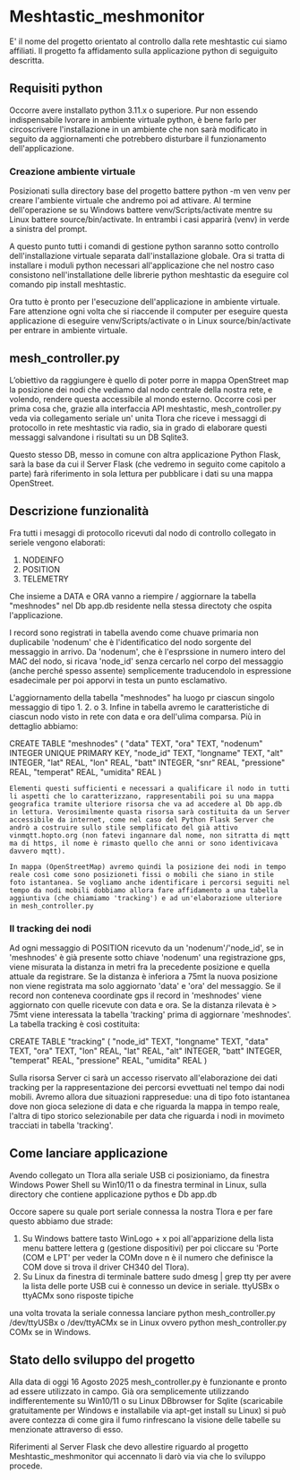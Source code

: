 # Meshtastic_meshmonitor
E' il nome del progetto orientato al controllo dalla rete meshtastic cui siamo affiliati. 
Il progetto fa affidamento sulla applicazione python di seguiguito descritta.

## Requisiti python
Occorre avere installato python 3.11.x o superiore. Pur non essendo indispensabile lvorare in ambiente virtuale python, è bene farlo per circoscrivere l'installazione in un ambiente che non sarà modificato in seguito da aggiornamenti che potrebbero disturbare il funzionamento dell'applicazione.

### Creazione ambiente virtuale
Posizionati sulla directory base del progetto battere python -m ven venv per creare l'ambiente virtuale che andremo poi ad attivare. Al termine dell'operazione se su Windows battere venv/Scripts/activate mentre su Linux battere source/bin/activate. In entrambi i casi apparirà (venv) in verde a sinistra del prompt. 

A questo punto tutti i comandi di gestione python saranno sotto controllo dell'installazione virtuale separata dall'installazione globale. Ora si tratta di installare i moduli python necessari all'applicazione che nel nostro caso consistono nell'installatione delle librerie python meshtastic da eseguire col comando pip install meshtastic.

Ora tutto è pronto per l'esecuzione dell'applicazione in ambiente virtuale. Fare attenzione ogni volta che si riaccende il computer per eseguire questa applicazione di eseguire venv/Scripts/activate o in Linux source/bin/activate per entrare in ambiente virtuale.


## mesh_controller.py
L’obiettivo da raggiungere è quello di poter porre in mappa OpenStreet map la posizione dei nodi che vediamo dal nodo centrale della nostra rete, e volendo, rendere questa accessibile al mondo esterno. Occorre così per prima cosa che, grazie alla
interfaccia API meshtastic, mesh_controller.py veda via collegamento seriale un' unita Tlora che riceve i messaggi di protocollo in rete meshtastic via radio, sia in grado di elaborare questi messaggi salvandone i risultati su un DB Sqlite3.

Questo stesso DB, messo in comune con altra applicazione Python Flask, sarà la base da cui il Server Flask (che vedremo in seguito come capitolo a parte) farà riferimento in sola lettura per pubblicare i dati su una mappa OpenStreet.

## Descrizione funzionalità
Fra tutti i mesaggi di protocollo ricevuti dal nodo di controllo collegato in seriele vengono elaborati:
1. NODEINFO
2. POSITION
3. TELEMETRY

Che insieme a DATA e ORA vanno a riempire / aggiornare la tabella "meshnodes" nel Db app.db residente nella stessa directoty che ospita l'applicazione. 

I record sono registrati in tabella avendo come chuave primaria non duplicabile 'nodenum' che è l'identificatico del nodo sorgente del messaggio in arrivo. Da 'nodenum', che è l'esprssione in numero intero del MAC del nodo, si ricava 'node_id' senza cercarlo nel corpo del messaggio (anche perché spesso assente) semplicemente traducendolo in espressione esadecimale per poi apporvi in testa un punto esclamativo. 

L'aggiornamento della tabella "meshnodes" ha luogo pr ciascun singolo messaggio di tipo 1. 2. o 3. Infine in tabella avremo le caratteristiche di ciascun nodo visto in rete con data e ora dell'ulima comparsa. Più in dettaglio abbiamo:

 CREATE TABLE "meshnodes" (
	"data"	TEXT,
	"ora"	TEXT,
	"nodenum"	INTEGER UNIQUE PRIMARY KEY,
	"node_id"   TEXT,
	"longname"	TEXT,
	"alt"	INTEGER,
	"lat"	REAL,
	"lon"	REAL,
	"batt"	INTEGER,
	"snr"	REAL,
	"pressione" REAL,
	"temperat" REAL,
	"umidita" REAL
	)

    Elementi questi sufficienti e necessari a qualificare il nodo in tutti li aspetti che lo caratterizzano, rappresentabili poi su una mappa geografica tramite ulteriore risorsa che va ad accedere al Db app.db in lettura. Verosimilmente quasta risorsa sarà costituita da un Server accessibile da internet, come nel caso del Python Flask Server che andrò a costruire sullo stile semplificato del già attivo vinmqtt.hopto.org (non fatevi ingannare dal nome, non sitratta di mqtt ma di https, il nome è rimasto quello che anni or sono identivicava davvero mqtt).

    In mappa (OpenStreetMap) avremo quindi la posizione dei nodi in tempo reale così come sono posizioneti fissi o mobili che siano in stile foto istantanea. Se vogliamo anche identificare i percorsi seguiti nel tempo da nodi mobili dobbiamo allora fare affidamento a una tabella aggiuntiva (che chiamiamo 'tracking') e ad un'elaborazione ulteriore in mesh_controller.py

### Il tracking dei nodi
Ad ogni messaggio di POSITION ricevuto da un 'nodenum'/'node_id', se in 'meshnodes' è già presente sotto chiave 'nodenum' una registrazione gps, viene misurata la distanza in metri fra la precedente posizione e quella attuale da registrare. Se la distanza è inferiora a 75mt la nuova posizione non viene registrata ma solo aggiornato 'data' e 'ora' del messaggio. Se il record non conteneva coordinate gps il record in 'meshnodes' viene aggiornato con quelle ricevute con data e ora. Se la distanza rilevata è > 75mt viene interessata la tabella 'tracking' prima di aggiornare 'meshnodes'. La tabella tracking è così costituita:

CREATE TABLE "tracking" (
	"node_id"	TEXT,
	"longname" TEXT,
	"data"	TEXT,
	"ora"	TEXT,
	"lon"	REAL,
	"lat"	REAL,
	"alt"	INTEGER,
	"batt"	INTEGER,
	"temperat"	REAL,
	"pressione"	REAL,
	"umidita"	REAL
)

Sulla risorsa Server ci sarà un accesso riservato all'elaborazione dei dati tracking per la rappresentazione dei percorsi evvettuati nel tempo dai nodi mobili. Avremo allora due situazioni rappresedue: una di tipo foto istantanea dove non gioca selezione di data e che riguarda la mappa in tempo reale, l'altra di tipo storico selezionabile per data che riguarda i nodi in movimeto tracciati in tabella 'tracking'.

## Come lanciare applicazione
Avendo collegato un Tlora alla seriale USB ci posizioniamo, da finestra Windows Power Shell su Win10/11 o da finestra terminal in Linux, sulla directory che contiene applicazione pythos e Db app.db

Occore sapere su quale port seriale  connessa la nostra Tlora e per fare questo abbiamo due strade:

1. Su Windows battere tasto WinLogo + x poi all'apparizione della lista menu battere lettera g (gestione dispositivi) per poi cliccare su 'Porte (COM e LPT' per veder la COMn dove n è il numero che definisce la COM dove si trova il driver CH340 del Tlora). 
2. Su Linux da finestra di terminale battere sudo dmesg | grep tty per avere la lista delle porte USB cui è connesso un device in seriale. ttyUSBx o ttyACMx sono risposte tipiche

una volta trovata la seriale connessa lanciare python mesh_controller.py /dev/ttyUSBx o /dev/ttyACMx se in Linux ovvero python mesh_controller.py COMx se in Windows.


## Stato dello sviluppo del progetto
Alla data di oggi 16 Agosto 2025 mesh_controller.py è funzionante e pronto ad essere utilizzato in campo. Già ora semplicemente utilizzando indifferentemente su Win10/11 o su Linux DBbrowser for Sqlite (scaricabile gratuitamente per Windows e installabile via apt-get install su Linux) si può avere contezza di come gira il fumo rinfrescano la visione delle tabelle su menzionate attraverso di esso.

Riferimenti al Server Flask che devo allestire riguardo al progetto Meshtastic_meshmonitor qui accennato li darò via via che lo sviluppo procede.

